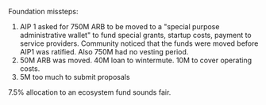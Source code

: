 Foundation missteps:

1. AIP 1 asked for 750M ARB to be moved to a "special purpose administrative wallet" to fund special grants, startup costs, payment to service providers. Community noticed that the funds were moved before AIP1 was ratified. Also 750M had no vesting period.
2. 50M ARB was moved. 40M loan to wintermute. 10M to cover operating costs.
3. 5M too much to submit proposals

7.5% allocation to an ecosystem fund sounds fair. 





